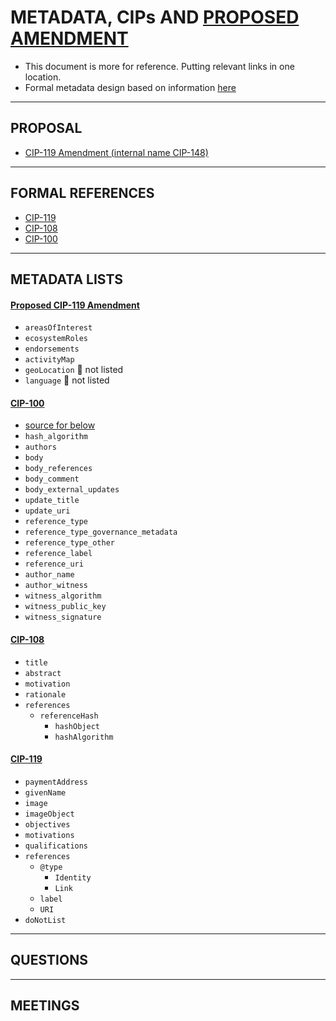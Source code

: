 # METADATA, CIPs AND [PROPOSED AMENDMENT]()
- This document is more for reference. Putting relevant links in one location.
- Formal metadata design based on information [here](https://schema.org/)

---

## PROPOSAL
- [CIP-119 Amendment (internal name CIP-148)](https://drep-eco.vercel.app/cip148)

---

## FORMAL REFERENCES

- [CIP-119](https://github.com/cardano-foundation/CIPs/tree/master/CIP-0119)
- [CIP-108](https://github.com/cardano-foundation/CIPs/tree/master/CIP-0108)
- [CIP-100](https://github.com/cardano-foundation/CIPs/tree/master/CIP-0100)

---

## METADATA LISTS
#### [Proposed CIP-119 Amendment](https://drep-eco.vercel.app/cip148)
- `areasOfInterest`
- `ecosystemRoles`
- `endorsements`
- `activityMap`
- `geoLocation` 🛑 not listed
- `language`  🛑 not listed

#### [CIP-100](https://github.com/cardano-foundation/CIPs/tree/master/CIP-0100)
- [source for below](https://github.com/SundaeSwap-finance/cardano-governance-metadata/blob/main/src/cip100.rs)
- `hash_algorithm`
- `authors`
- `body`
- `body_references`
- `body_comment`
- `body_external_updates`
- `update_title`
- `update_uri`
- `reference_type`
- `reference_type_governance_metadata`
- `reference_type_other`
- `reference_label`
- `reference_uri`
- `author_name`
- `author_witness`
- `witness_algorithm`
- `witness_public_key`
- `witness_signature`

#### [CIP-108](https://github.com/cardano-foundation/CIPs/tree/master/CIP-0108)
- `title`
- `abstract`
- `motivation`
- `rationale`
- `references`
  - `referenceHash`
    - `hashObject`
    - `hashAlgorithm`
#### [CIP-119](https://github.com/cardano-foundation/CIPs/tree/master/CIP-0119)
- `paymentAddress`
- `givenName`
- `image`
- `imageObject`
- `objectives`
- `motivations`
- `qualifications`
- `references`
  - `@type`
    - `Identity`
    - `Link`
  - `label`
  - `URI`
- `doNotList`


---

## QUESTIONS

---

## MEETINGS
